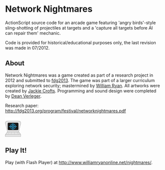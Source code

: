 # Network Nightmares

ActionScript source code for an arcade game featuring 'angry birds'-style sling-shotting of projectiles at targets and a 'capture all targets before AI can repair them' mechanic.

Code is provided for historical/educational purposes only, the last revision was made in 07/2012.

## About

Network Nightmares was a game created as part of a research project in 2012 and submitted to [fdg2013](http://fdg2013.org/). The game was part of a larger curriculum exploring network security; mastermined by [William Ryan](http://www.williamryanonline.net/). All artworks were created by [Jackie Crofts](http://jackiecrofts.com). Programming and sound design were completed by [Dean Verleger](https://github.com/deanbot).

Research paper: http://fdg2013.org/program/festival/networknightmares.pdf

![sysadmin](./admin.png)

## Play It!

Play (with Flash Player) at http://www.williamryanonline.net/nightmares/.